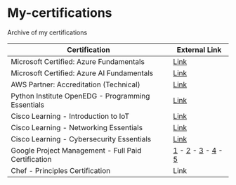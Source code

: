 # My-certifications
Archive of my certifications

| Certification | External Link |
| ------------- | ------------- |
| Microsoft Certified: Azure Fundamentals | [Link](https://www.credly.com/badges/a8b6e2c8-69e2-41aa-b646-531a126eb774/public_url) |
| Microsoft Certified: Azure AI Fundamentals | [Link](https://www.credly.com/badges/5c129157-9c0b-43b6-998d-5e46bb3a41ad/public_url)  |
| AWS Partner: Accreditation (Technical) | [Link](https://www.credly.com/badges/c5749a6b-5696-402e-b8f3-ab5133e56e2e/public_url) |
| Python Institute OpenEDG - Programming Essentials | [Link](https://acrobat.adobe.com/link/track?uri=urn:aaid:scds:US:3bf1c351-5ae7-48a7-9810-cbf1cf2e15f4) |
| Cisco Learning -  Introduction to IoT | [Link](https://www.credly.com/badges/ed627d15-7c29-4018-9734-cb960590cfec/public_url) |
| Cisco Learning -  Networking Essentials | [Link](https://www.credly.com/badges/b8b3bed0-8d29-4309-8bb7-3e04011da356/public_url) |
| Cisco Learning - Cybersecurity Essentials  | [Link](https://www.credly.com/badges/631e247e-3b90-4120-a5b2-24bd1b686858/public_url) |
| Google Project Management - Full Paid Certification  | [1](https://coursera.org/share/3ffd6977d507a0e4caac98ab758182e3) - [2](https://coursera.org/share/116822f72a9930db800eeb7d829c0d5b) - [3](https://coursera.org/share/41c5a690115720032d88690398c72b5d) - [4](https://coursera.org/share/87906157686fe5eecf1587ee55a7f0fd) - [5](https://coursera.org/share/05ea5154a4b8dfd7ab45e00cdfcf4c95)|
| Chef - Principles Certification | Link |
